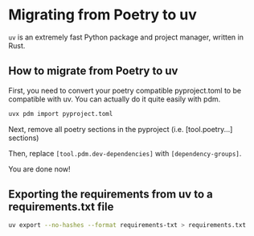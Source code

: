 # Migrating from Poetry to uv

`uv` is an extremely fast Python package and project manager, written in Rust.

## How to migrate from Poetry to uv

First, you need to convert your poetry compatible pyproject.toml to be compatible with uv. You can actually do it quite easily with pdm.
```bash
uvx pdm import pyproject.toml
```

Next, remove all poetry sections in the pyproject (i.e. [tool.poetry...] sections)

Then, replace `[tool.pdm.dev-dependencies]` with `[dependency-groups]`.

You are done now!

## Exporting the requirements from uv to a requirements.txt file

```bash
uv export --no-hashes --format requirements-txt > requirements.txt
```
